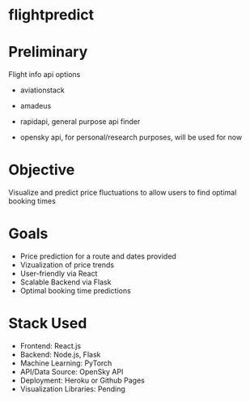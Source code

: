 # flightpredict

# Preliminary

Flight info api options

- aviationstack
- amadeus
- rapidapi, general purpose api finder

- opensky api, for personal/research purposes, will be used for now

# Objective

Visualize and predict price fluctuations to allow users to find optimal booking times

# Goals

- Price prediction for a route and dates provided
- Vizualization of price trends
- User-friendly via React
- Scalable Backend via Flask
- Optimal booking time predictions

# Stack Used

- Frontend: React.js
- Backend: Node.js, Flask
- Machine Learning: PyTorch
- API/Data Source: OpenSky API
- Deployment: Heroku or Github Pages
- Visualization Libraries: Pending
